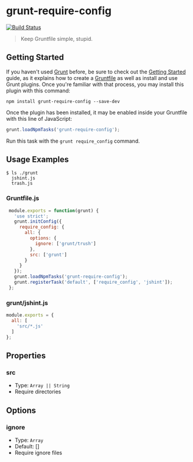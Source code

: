 # grunt-require-config
[![Build Status](https://travis-ci.org/watilde/grunt-require-config.png?branch=master)](https://travis-ci.org/watilde/grunt-require-config)

>Keep Gruntfile simple, stupid.

## Getting Started
If you haven't used [Grunt](http://gruntjs.com/) before, be sure to check out the [Getting Started](http://gruntjs.com/getting-started) guide, as it explains how to create a [Gruntfile](http://gruntjs.com/sample-gruntfile) as well as install and use Grunt plugins. Once you're familiar with that process, you may install this plugin with this command:

```shell
npm install grunt-require-config --save-dev
```

Once the plugin has been installed, it may be enabled inside your Gruntfile with this line of JavaScript:

```js
grunt.loadNpmTasks('grunt-require-config');
```
Run this task with the ``grunt require_config`` command.

## Usage Examples
```
$ ls ./grunt
  jshint.js
  trash.js
```

### Gruntfile.js
```js
 module.exports = function(grunt) {
   'use strict';
   grunt.initConfig({
     require_config: {
       all: {
         options: {
           ignore: ['grunt/trush']
         },
         src: ['grunt']
       }
     }
   });
   grunt.loadNpmTasks('grunt-require-config');
   grunt.registerTask('default', ['require_config', 'jshint']);
 };
```

### grunt/jshint.js
```js
module.exports = {
  all: [
    'src/*.js'
  ]
};
```

## Properties
### src
+ Type: `Array || String`
+ Require directories

## Options
### ignore
+ Type: `Array`
+ Default: []
+ Require ignore files
